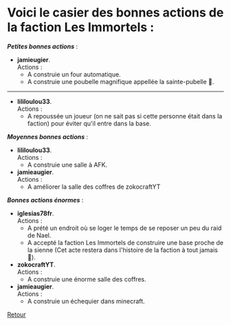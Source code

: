 # Voici le casier des bonnes actions de la faction **Les Immortels** :

_**Petites bonnes actions**_ :
- **jamieugier**. <br>Actions : 
    - A construie un four automatique.
    - A construie une poubelle magnifique appellée la sainte-pubelle 🤌.
---
- **lililoulou33**. <br>Actions :
    - A repoussée un joueur (on ne sait pas si cette personne était dans la faction) pour éviter qu'il entre dans la base.

_**Moyennes bonnes actions**_ :
- **lililoulou33**. <br>Actions :
    - A construie une salle à AFK.
- **jamieaugier**. <br>Actions :
    - A améliorer la salle des coffres de zokocraftYT

_**Bonnes actions énormes**_ :
- **iglesias78fr**. <br>Actions :
    - A prété un endroit où se loger le temps de se reposer un peu du raid de Nael.
    - A accepté la faction Les Immortels de construire une base proche de la sienne (Cet acte restera dans l'histoire de la faction à tout jamais 🥹).
- **zokocraftYT**. <br>Actions :
    - A construie une énorme salle des coffres.
- **jamieaugier**. <br>Actions :
    - A construie un échequier dans minecraft.
 
[Retour](./README.md)
